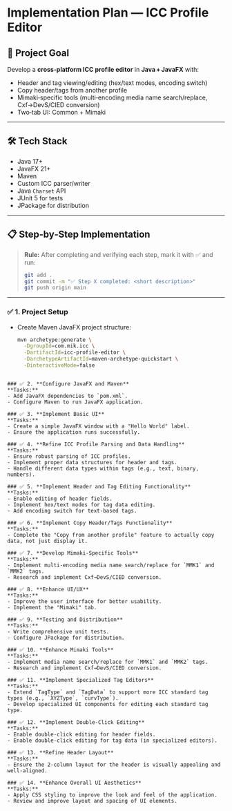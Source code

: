 # Implementation Plan — ICC Profile Editor

## 🎯 Project Goal
Develop a **cross‑platform ICC profile editor** in **Java + JavaFX** with:
- Header and tag viewing/editing (hex/text modes, encoding switch)
- Copy header/tags from another profile
- Mimaki‑specific tools (multi‑encoding media name search/replace, Cxf→DevS/CIED conversion)
- Two‑tab UI: Common + Mimaki

---

## 🛠 Tech Stack
- Java 17+
- JavaFX 21+
- Maven
- Custom ICC parser/writer
- Java `Charset` API
- JUnit 5 for tests
- JPackage for distribution

---

## 📋 Step‑by‑Step Implementation

> **Rule:** After completing and verifying each step, mark it with ✅ and run:
> ```bash
> git add . 
> git commit -m "✅ Step X completed: <short description>"
> git push origin main
> ```

---

### ✅ 1. **Project Setup**
- Create Maven JavaFX project structure:
  ```bash
  mvn archetype:generate \
    -DgroupId=com.mik.icc \
    -DartifactId=icc-profile-editor \
    -DarchetypeArtifactId=maven-archetype-quickstart \
    -DinteractiveMode=false
```

### ✅ 2. **Configure JavaFX and Maven**
**Tasks:**
- Add JavaFX dependencies to `pom.xml`.
- Configure Maven to run JavaFX application.

### ✅ 3. **Implement Basic UI**
**Tasks:**
- Create a simple JavaFX window with a "Hello World" label.
- Ensure the application runs successfully.

### ✅ 4. **Refine ICC Profile Parsing and Data Handling**
**Tasks:**
- Ensure robust parsing of ICC profiles.
- Implement proper data structures for header and tags.
- Handle different data types within tags (e.g., text, binary, numbers).

### ✅ 5. **Implement Header and Tag Editing Functionality**
**Tasks:**
- Enable editing of header fields.
- Implement hex/text modes for tag data editing.
- Add encoding switch for text-based tags.

### ✅ 6. **Implement Copy Header/Tags Functionality**
**Tasks:**
- Complete the "Copy from another profile" feature to actually copy data, not just display it.

### ✅ 7. **Develop Mimaki-Specific Tools**
**Tasks:**
- Implement multi-encoding media name search/replace for `MMK1` and `MMK2` tags.
- Research and implement Cxf→DevS/CIED conversion.

### ✅ 8. **Enhance UI/UX**
**Tasks:**
- Improve the user interface for better usability.
- Implement the "Mimaki" tab.

### ✅ 9. **Testing and Distribution**
**Tasks:**
- Write comprehensive unit tests.
- Configure JPackage for distribution.

### ✅ 10. **Enhance Mimaki Tools**
**Tasks:**
- Implement media name search/replace for `MMK1` and `MMK2` tags.
- Research and implement Cxf→DevS/CIED conversion.

### ✅ 11. **Implement Specialized Tag Editors**
**Tasks:**
- Extend `TagType` and `TagData` to support more ICC standard tag types (e.g., `XYZType`, `curvType`).
- Develop specialized UI components for editing each standard tag type.

### ✅ 12. **Implement Double-Click Editing**
**Tasks:**
- Enable double-click editing for header fields.
- Enable double-click editing for tag data (in specialized editors).

### ✅ 13. **Refine Header Layout**
**Tasks:**
- Ensure the 2-column layout for the header is visually appealing and well-aligned.

### ✅ 14. **Enhance Overall UI Aesthetics**
**Tasks:**
- Apply CSS styling to improve the look and feel of the application.
- Review and improve layout and spacing of UI elements.

